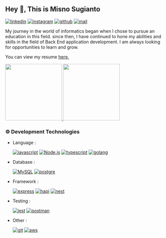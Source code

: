 
## Hey 👋, This is Misno Sugianto
[![linkedin][linkedin]](https://www.linkedin.com/in/misnosugianto48)
[![instagram][instagram]](instagram.com/abmnknock)
[![github][github]](github.com/misnosugianto48)
[![mail][mail]](mailto:misno48.sugianto@gmail.com)

<p align='left'>My journey in the world of informatics began when I chose to pursue an education in this field. since then, I have continued to hone my abilities and skills in the field of Back End application development. I am always looking for opportunities to learn and grow.</p><p align='left'> You can view my resume <a href='https://drive.google.com/file/d/1UQTSrzuUTdC-BuNogpt0Dg_gq2l94hxh/view?usp=drive_link' target=_blank><u>here</u>.</a></p>

<p align="left">
<a href="https://github.com/misnosugianto">
  <img height="180em" src="https://github-readme-stats-eight-theta.vercel.app/api?username=misnosugianto48&show_icons=true&theme=algolia&include_all_commits=true&count_private=true"/>

  <img height="180em" src="https://github-readme-stats-eight-theta.vercel.app/api/top-langs/?username=misnosugianto48&layout=compact&langs_count=8&theme=algolia"/>
</a>

### ⚙️ Development Technologies

-   Language :
  
    [![javascript][javascript]][Javascript-url]
    [![Node.js][NodeJS]][NodeJS-url]
    [![typescript][typescript]][Typescript-url]
    [![golang][golang]][Golang-url]

-   Database :

    [![MySQL][MySQL]][MySQL-url]
    [![postgre][postgre]][Postgre-url]

-   Framework :

    [![express][express]][Express-url]
    [![hapi][hapi]][Hapi-url]
    [![nest][nest]][Nest-url]

-   Testing :

    [![jest][jest]][Jest-url]
    [![postman][postman]][Postman-url]

-   Other :

    [![git][git]][Git-url]
    [![aws][aws]][Aws-url]

<!-- MARKDOWN LINKS & IMAGES -->

[MySQL-url]: https://www.mysql.com/
[MySQL]: https://img.shields.io/badge/MySQL-orange?style=for-the-badge&logo=mysql&logoColor=white
[NodeJS-url]: https://nodejs.org/en
[NodeJS]: https://img.shields.io/badge/Node.js-43853D?style=for-the-badge&logo=node.js&logoColor=white
[Javascript-url]: https://developer.mozilla.org/en-US/docs/Learn/JavaScript
[javascript]: https://img.shields.io/badge/JavaScript-F7DF1E?style=for-the-badge&logo=javascript&logoColor=black
[Typescript-url]: https://www.typescriptlang.org/
[typescript]: https://img.shields.io/badge/Typescript-blue?style=for-the-badge&logo=typescript&logoColor=white
[Golang-url]: https://go.dev/
[golang]: https://img.shields.io/badge/Go-61DAFB?style=for-the-badge&logo=go&logoColor=black
[Express-url]: https://expressjs.com/
[express]: https://img.shields.io/badge/Express-white?style=for-the-badge&logo=express&logoColor=black
[Hapi-url]: https://hapi.dev/
[hapi]: https://img.shields.io/badge/Hapi-white?style=for-the-badge&logo=hapi&logoColor=black
[Nest-url]: https://docs.nestjs.com/
[nest]: https://img.shields.io/badge/NestJs-E4405F?style=for-the-badge&logo=nestjs&logoColor=white
[Git-url]:https://git-scm.com/
[git]: https://img.shields.io/badge/Git-FF1330?style=for-the-badge&logo=git&logoColor=white
[Jest-url]: https://jestjs.io/
[jest]: https://img.shields.io/badge/Jest-983672?style=for-the-badge&logo=jest&logoColor=white
[Postgre-url]: https://www.postgresql.org
[postgre]: https://img.shields.io/badge/PostgreSQL-blue?style=for-the-badge&logo=postgresql&logoColor=white
[Postman-url]: https://www.postman.com
[postman]: https://img.shields.io/badge/Postman-tomato?style=for-the-badge&logo=postman&logoColor=white
[Aws-url]: https://www.postgresql.org
[aws]: https://img.shields.io/badge/AmazonAWS-white?style=for-the-badge&logo=amazonaws&logoColor=black
[instagram]: https://img.shields.io/badge/Instagram-E4405F?style=for-the-badge&logo=instagram&logoColor=white
[linkedin]: https://img.shields.io/badge/LinkedIn-0077B5?style=for-the-badge&logo=linkedin&logoColor=white
[github]: https://img.shields.io/badge/Github-black?style=for-the-badge&logo=github&logoColor=white
[mail]: https://img.shields.io/badge/Mail-FF0000?style=for-the-badge&logo=gmail&logoColor=white


